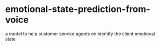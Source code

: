 # emotional-state-prediction-from-voice
a model to help customer service agents on identify the client emotional state

